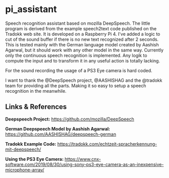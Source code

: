 # pi_assistant
Speech recognition assistant based on mozilla DeepSpeech. The little program is derived from the example speech2text code published on the Tradokk web site. It is developed on a Raspberry Pi 4. I've added a logic to cut of the sound buffer if there is no new text recognized after 2 seconds. This is tested mainly with the German language model created by Aashish Agarwal, but it should work with any other model in the same way. Currently only the continuous speech recognition is implemented. Any logik to compute the input and to transform it in any useful action is totally lacking.

For the sound recording the usage of a PS3 Eye camera is hard coded.

I want to thank the @DeepSpeech project, @AASHISHAG and the @tradokk team for providing all the parts. Making it so easy to setup a speech recognition in the meanwhile.

## Links & References

**Deepspeech Project:** https://github.com/mozilla/DeepSpeech

**German Deepspeech Model by Aashish Agarwal:** https://github.com/AASHISHAG/deepspeech-german

**Tradokk Example Code:** https://tradokk.com/echtzeit-spracherkennung-mit-deepspeech/

**Using the PS3 Eye Camera:** https://www.cnx-software.com/2019/08/30/using-sony-ps3-eye-camera-as-an-inexpensive-microphone-array/

